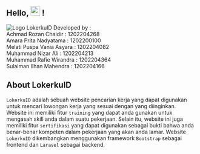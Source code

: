 ## Hello, <img src="https://media.giphy.com/media/hvRJCLFzcasrR4ia7z/giphy.gif" width=25> !
![Logo LokerkuID](https://user-images.githubusercontent.com/60591001/229366185-45f66d9c-ac55-4276-ba7a-ba91f47a4c1f.png)
Developed by : <br>
Achmad Rozan Chaidir      : 1202204268<br>
Amara Prita Nadyatama     : 1202200100<br>
Melati Puspa Vania Asyara : 1202204082<br>
Muhammad Nizar Ali        : 1202204213<br>
Muhammad Rafie Wirandra   : 1202204364<br>
Sulaiman Ilhan Mahendra   : 1202204166<br>


## About LokerkuID
`LokerkuID` adalah sebuah website pencarian kerja yang dapat digunakan untuk mencari lowongan kerja yang sesuai dengan yang diinginkan. Website ini memiliki fitur `training` yang dapat anda gunakan untuk mengasah skill anda dalam suatu pekerjaan. Selain itu, website ini juga memiliki fitur `sertifikasi` yang dapat digunakan sebagai bukti bahwa anda benar-benar kompeten dalam pekerjaan yang akan anda lamar.
Website `LokerkuID` dikembangkan menggunakan framework `Bootstrap` sebagai frontend dan `Laravel` sebagai backend.
